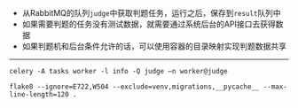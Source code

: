 
- 从RabbitMQ的队列`judge`中获取判题任务，运行之后，保存到`result`队列中
- 如果需要判题的任务没有测试数据，就需要通过系统后台的API接口去获得数据
- 如果判题机和后台条件允许的话，可以使用容器的目录映射实现判题数据共享

---

```shell script
celery -A tasks worker -l info -Q judge –n worker@judge
```

```shell script
flake8 --ignore=E722,W504 --exclude=venv,migrations,__pycache__ --max-line-length=120 .
```